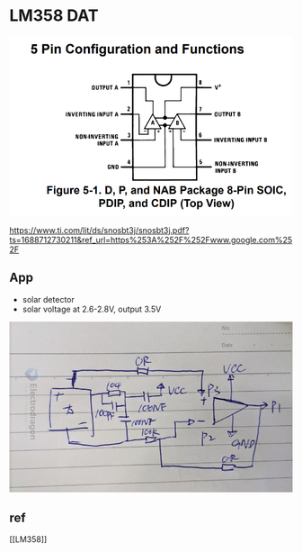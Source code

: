
# LM358 DAT 

![](50-41-17-07-07-2023.png)

https://www.ti.com/lit/ds/snosbt3j/snosbt3j.pdf?ts=1688712730211&ref_url=https%253A%252F%252Fwww.google.com%252F


## App

- solar detector
- solar voltage at 2.6-2.8V, output 3.5V 

![](2024-03-28-17-24-55.png)

## ref 

[[LM358]]
